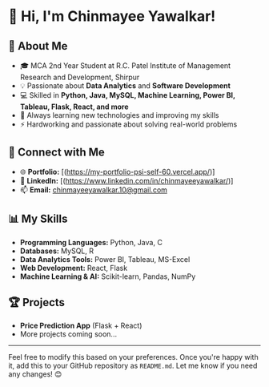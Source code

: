 # 👋 Hi, I'm Chinmayee Yawalkar!  

## 🚀 About Me  
- 🎓 MCA 2nd Year Student at R.C. Patel Institute of Management Research and Development, Shirpur  
- 💡 Passionate about **Data Analytics** and **Software Development**  
- 💻 Skilled in **Python, Java, MySQL, Machine Learning, Power BI, Tableau, Flask, React, and more**  
- 🌱 Always learning new technologies and improving my skills  
- ⚡ Hardworking and passionate about solving real-world problems  

## 🔗 Connect with Me  
- 🌐 **Portfolio:** [(https://my-portfolio-psi-self-60.vercel.app/)]
- 💼 **LinkedIn:** [(https://www.linkedin.com/in/chinmayeeyawalkar/)]
- 📫 **Email:** chinmayeeyawalkar.10@gmail.com 

## 📊 My Skills  
- **Programming Languages:** Python, Java, C  
- **Databases:** MySQL, R  
- **Data Analytics Tools:** Power BI, Tableau, MS-Excel  
- **Web Development:** React, Flask  
- **Machine Learning & AI:** Scikit-learn, Pandas, NumPy  

## 🏆 Projects  
- **Price Prediction App** (Flask + React)  
- More projects coming soon...  

---

Feel free to modify this based on your preferences. Once you're happy with it, add this to your GitHub repository as `README.md`. Let me know if you need any changes! 😊
